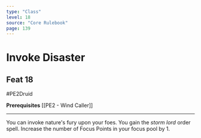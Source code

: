 ```yaml
---
type: "Class"
level: 18
source: "Core Rulebook"
page: 139
---
```

# Invoke Disaster
## Feat 18
#PE2Druid

**Prerequisites** [[PE2 - Wind Caller]]

---
You can invoke nature's fury upon your foes. You gain the *storm lord* order spell. Increase the number of Focus Points in your focus pool by 1.